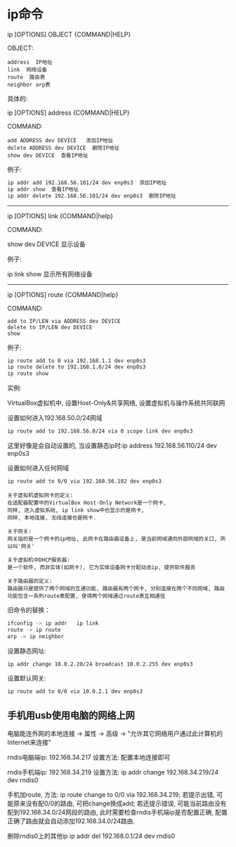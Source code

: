 # ip命令



ip [OPTIONS] OBJECT {COMMAND|HELP}

OBJECT:

```text
address  IP地址
link  网络设备
route  路由表
neighbor arp表
```



具体的:

ip [OPTIONS] address {COMMAND|HELP}

COMMAND:

```text
add ADDRESS dev DEVICE   添加IP地址
delete ADDRESS dev DEVICE  删除IP地址
show dev DEVICE  查看IP地址
```

例子:

```bash
ip addr add 192.168.56.101/24 dev enp0s3  添加IP地址
ip addr show  查看IP地址
ip addr delete 192.168.56.101/24 dev enp0s3  删除IP地址
```

---


ip [OPTIONS] link {COMMAND|help}

COMMAND:

show dev DEVICE  显示设备

例子:

ip link show  显示所有网络设备


---


ip [OPTIONS] route {COMMAND|help}

COMMAND:

```text
add to IP/LEN via ADDRESS dev DEVICE
delete to IP/LEN dev DEVICE
show
```


例子:

```bash
ip route add to 0 via 192.168.1.1 dev enp0s3
ip route delete to 192.168.1.0/24 dev enp0s3
ip route show
```



实例:

VirtualBox虚拟机中, 设置Host-Only&共享网络, 设置虚拟机与操作系统共同联网

设置如何进入192.168.50.0/24网域

```bash
ip route add to 192.168.56.0/24 via 0 scope link dev enp0s3
```
这里好像是会自动设置的, 当设置静态ip时:ip address 192.168.56.110/24 dev enp0s3


设置如何进入任何网域

```bash
ip route add to 0/0 via 192.168.56.102 dev enp0s3
```


```text
关于虚拟机虚拟网卡的定义:
在适配器配置中的VirtualBox Host-Only Network是一个网卡,
同样, 进入虚拟系统, ip link show中也显示的是网卡,
同样, 本地连接, 无线连接也是网卡.

关于网关:
网关指的是一个网卡的ip地址, 此网卡在路由器设备上, 是当前网域通向外部网域的关口, 所以叫'网关'

关于虚拟机中DHCP服务器:
是一个软件, 而非实体(如网卡), 它为实体设备网卡分配动态ip, 提供软件服务

关于路由器的定义:
路由器只是提供了两个网域的互通功能, 路由器有两个网卡, 分别连接在两个不同网域, 路由功能包含一系列route表配置, 使得两个网域通过route表互相通信
```




旧命令的替换：

```bash
ifconfig -> ip addr   ip link
route -> ip route
arp -> ip neighbor
```

设置静态网址:

```bash
ip addr change 10.0.2.20/24 broadcast 10.0.2.255 dev enp0s3
```

设置默认网关:

```bash
ip route add to 0/0 via 10.0.2.1 dev enp0s3
```







## 手机用usb使用电脑的网络上网

电脑能连外网的本地连接 -> 属性 -> 高级 -> "允许其它网络用户通过此计算机的Internet来连接"

rndis电脑端ip: 192.168.34.217 设置方法: 配置本地连接即可

rndis手机端ip: 192.168.34.219 设置方法: ip addr change 192.168.34.219/24 dev rndis0

手机加route, 方法: ip route change to 0/0 via 192.168.34.219; 若提示出错, 可能原来没有配0/0的路由, 可把change换成add; 若还提示错误, 可能当前路由没有配到192.168.34.0/24网段的路由, 此时需要检查rndis手机端ip是否配置正确, 配置正确了路由就会自动添加192.168.34.0/24路由.

删除rndis0上的其他ip ip addr del 192.168.0.1/24 dev rndis0
